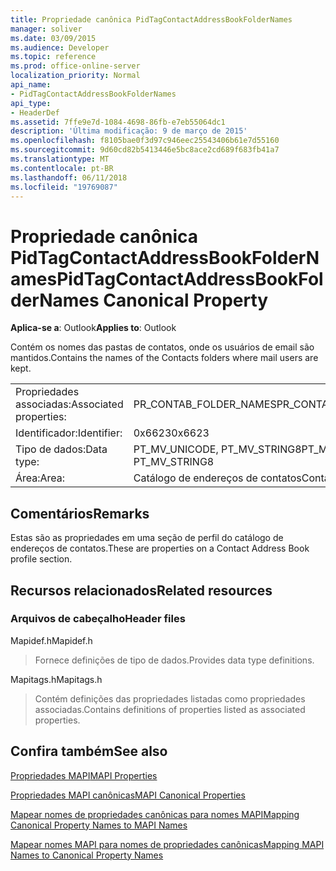 ```yaml
---
title: Propriedade canônica PidTagContactAddressBookFolderNames
manager: soliver
ms.date: 03/09/2015
ms.audience: Developer
ms.topic: reference
ms.prod: office-online-server
localization_priority: Normal
api_name:
- PidTagContactAddressBookFolderNames
api_type:
- HeaderDef
ms.assetid: 7ffe9e7d-1084-4698-86fb-e7eb55064dc1
description: 'Última modificação: 9 de março de 2015'
ms.openlocfilehash: f8105bae0f3d97c946eec25543406b61e7d55160
ms.sourcegitcommit: 9d60cd82b5413446e5bc8ace2cd689f683fb41a7
ms.translationtype: MT
ms.contentlocale: pt-BR
ms.lasthandoff: 06/11/2018
ms.locfileid: "19769087"
---
```

# <a name="pidtagcontactaddressbookfoldernames-canonical-property"></a><span data-ttu-id="bcfe1-103">Propriedade canônica PidTagContactAddressBookFolderNames</span><span class="sxs-lookup"><span data-stu-id="bcfe1-103">PidTagContactAddressBookFolderNames Canonical Property</span></span>

  
  
<span data-ttu-id="bcfe1-104">**Aplica-se a**: Outlook</span><span class="sxs-lookup"><span data-stu-id="bcfe1-104">**Applies to**: Outlook</span></span> 
  
<span data-ttu-id="bcfe1-105">Contém os nomes das pastas de contatos, onde os usuários de email são mantidos.</span><span class="sxs-lookup"><span data-stu-id="bcfe1-105">Contains the names of the Contacts folders where mail users are kept.</span></span>
  
|||
|:-----|:-----|
|<span data-ttu-id="bcfe1-106">Propriedades associadas:</span><span class="sxs-lookup"><span data-stu-id="bcfe1-106">Associated properties:</span></span>  <br/> |<span data-ttu-id="bcfe1-107">PR_CONTAB_FOLDER_NAMES</span><span class="sxs-lookup"><span data-stu-id="bcfe1-107">PR_CONTAB_FOLDER_NAMES</span></span>  <br/> |
|<span data-ttu-id="bcfe1-108">Identificador:</span><span class="sxs-lookup"><span data-stu-id="bcfe1-108">Identifier:</span></span>  <br/> |<span data-ttu-id="bcfe1-109">0x6623</span><span class="sxs-lookup"><span data-stu-id="bcfe1-109">0x6623</span></span>  <br/> |
|<span data-ttu-id="bcfe1-110">Tipo de dados:</span><span class="sxs-lookup"><span data-stu-id="bcfe1-110">Data type:</span></span>  <br/> |<span data-ttu-id="bcfe1-111">PT_MV_UNICODE, PT_MV_STRING8</span><span class="sxs-lookup"><span data-stu-id="bcfe1-111">PT_MV_UNICODE, PT_MV_STRING8</span></span>  <br/> |
|<span data-ttu-id="bcfe1-112">Área:</span><span class="sxs-lookup"><span data-stu-id="bcfe1-112">Area:</span></span>  <br/> |<span data-ttu-id="bcfe1-113">Catálogo de endereços de contatos</span><span class="sxs-lookup"><span data-stu-id="bcfe1-113">Contact address book</span></span>  <br/> |
   
## <a name="remarks"></a><span data-ttu-id="bcfe1-114">Comentários</span><span class="sxs-lookup"><span data-stu-id="bcfe1-114">Remarks</span></span>

<span data-ttu-id="bcfe1-115">Estas são as propriedades em uma seção de perfil do catálogo de endereços de contatos.</span><span class="sxs-lookup"><span data-stu-id="bcfe1-115">These are properties on a Contact Address Book profile section.</span></span>
  
## <a name="related-resources"></a><span data-ttu-id="bcfe1-116">Recursos relacionados</span><span class="sxs-lookup"><span data-stu-id="bcfe1-116">Related resources</span></span>

### <a name="header-files"></a><span data-ttu-id="bcfe1-117">Arquivos de cabeçalho</span><span class="sxs-lookup"><span data-stu-id="bcfe1-117">Header files</span></span>

<span data-ttu-id="bcfe1-118">Mapidef.h</span><span class="sxs-lookup"><span data-stu-id="bcfe1-118">Mapidef.h</span></span>
  
> <span data-ttu-id="bcfe1-119">Fornece definições de tipo de dados.</span><span class="sxs-lookup"><span data-stu-id="bcfe1-119">Provides data type definitions.</span></span>
    
<span data-ttu-id="bcfe1-120">Mapitags.h</span><span class="sxs-lookup"><span data-stu-id="bcfe1-120">Mapitags.h</span></span>
  
> <span data-ttu-id="bcfe1-121">Contém definições das propriedades listadas como propriedades associadas.</span><span class="sxs-lookup"><span data-stu-id="bcfe1-121">Contains definitions of properties listed as associated properties.</span></span>
    
## <a name="see-also"></a><span data-ttu-id="bcfe1-122">Confira também</span><span class="sxs-lookup"><span data-stu-id="bcfe1-122">See also</span></span>



[<span data-ttu-id="bcfe1-123">Propriedades MAPI</span><span class="sxs-lookup"><span data-stu-id="bcfe1-123">MAPI Properties</span></span>](mapi-properties.md)
  
[<span data-ttu-id="bcfe1-124">Propriedades MAPI canônicas</span><span class="sxs-lookup"><span data-stu-id="bcfe1-124">MAPI Canonical Properties</span></span>](mapi-canonical-properties.md)
  
[<span data-ttu-id="bcfe1-125">Mapear nomes de propriedades canônicas para nomes MAPI</span><span class="sxs-lookup"><span data-stu-id="bcfe1-125">Mapping Canonical Property Names to MAPI Names</span></span>](mapping-canonical-property-names-to-mapi-names.md)
  
[<span data-ttu-id="bcfe1-126">Mapear nomes MAPI para nomes de propriedades canônicas</span><span class="sxs-lookup"><span data-stu-id="bcfe1-126">Mapping MAPI Names to Canonical Property Names</span></span>](mapping-mapi-names-to-canonical-property-names.md)

